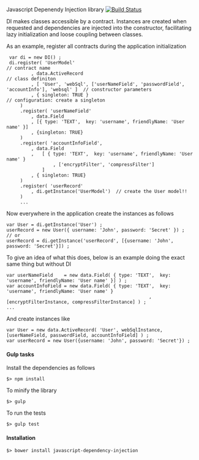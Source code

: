Javascript Depenendy Injection library [![Build Status](https://travis-ci.org/scaljeri/javascript-dependency-injection.png)](https://travis-ci.org/scaljeri/javascript-dependency-injection)

 DI makes classes accessible by a contract. Instances are created when requested and 
 dependencies are injected into the constructor, facilitating lazy initialization and 
 loose coupling between classes.
     
 As an example, register all contracts during the application initialization
     
     var di = new DI() ;
     di.register( 'UserModel'                                                                     // contract name
             , data.ActiveRecord                                                                  // class definiton
             , [ 'User', 'webSql', ['userNameField', 'passwordField', 'accountInfo'], 'websql' ]  // constructor parameters
             , { singleton: TRUE }                                                                // configuration: create a singleton
         )
         .register( 'userNameField'
             , data.Field
             , [{ type: 'TEXT',  key: 'username', friendlyName: 'User name' }]
             , {singleton: TRUE}
         )
         .register( 'accountInfoField',
             , data.Field
             ,   [ { type: 'TEXT',  key: 'username', friendlyName: 'User name' }
                     , ['encryptFilter', 'compressFilter']
                 ]
             , { singleton: TRUE}
         )
         .register( 'userRecord'
             , di.getInstance('UserModel')  // create the User model!!
         )
         ...
     
Now everywhere in the application create the instances as follows
     
    var User = di.getInstance('User') ;
    userRecord = new User({ username: 'John', password: 'Secret' }) ;
    // or
    userRecord = di.getInstance('userRecord', [{username: 'John', password: 'Secret'}]) ;
     
To give an idea of what this does, below is an example doing the exact same thing but without DI
     
    var userNameField    = new data.Field( { type: 'TEXT',  key: 'username', friendlyName: 'User name' }] ) ;
    var accountInfoField = new data.Field( { type: 'TEXT',  key: 'username', friendlyName: 'User name' }
                                                        , [encryptFilterInstance, compressFilterInstance] ) ;
    ...
     
And create instances like
     
    var User = new data.ActiveRecord( 'User', webSqlInstance, [userNameField, passwordField, accountInfoField] ) ;
    var userRecord = new User({username: 'John', password: 'Secret'}) ;

#### Gulp tasks ####

Install the dependencies as follows

    $> npm install

To minify the library

    $> gulp
    
To run the tests

    $> gulp test

#### Installation ####

    $> bower install javascript-dependency-injection